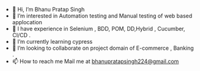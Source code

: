 - 👋 Hi, I’m Bhanu Pratap Singh
- 👀 I’m interested in Automation testing and Manual testing of web based applocation
- 👀 I have experience in Selenium , BDD, POM, DD,Hybrid , Cucumber, CI/CD .
- 🌱 I’m currently learning cypress 
- 💞️ I’m looking to collaborate on project domain of E-commerce , Banking .
- 📫 How to reach me Mail me at bhanupratapsingh224@gmail.com

<!---
BPS7/BPS7 is a ✨ special ✨ repository because its `README.md` (this file) appears on your GitHub profile.
You can click the Preview link to take a look at your changes.
--->
